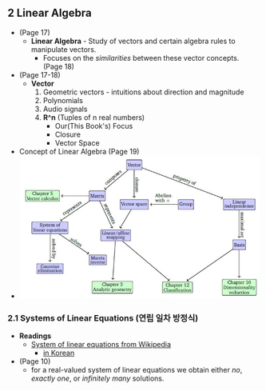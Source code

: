 ## 2 Linear Algebra
 * (Page 17)
   * **Linear Algebra** - Study of vectors and certain algebra rules to manipulate vectors.
     * Focuses on the *similarities* between these vector concepts. (Page 18)
 * (Page 17-18)
   * **Vector**
     1. Geometric vectors - intuitions about direction and magnitude
     1. Polynomials
     1. Audio signals
     1. **R^n** (Tuples of n real numbers)
        * Our(This Book's) Focus
        * Closure 
        * Vector Space
 * Concept of Linear Algebra (Page 19)
 * ![Concept of Linear Algebra](https://github.com/kicom95/Math-For-Machine-Learning/blob/master/concept%20of%20linear%20algebra.JPG) 
### 2.1 Systems of Linear Equations (연립 일차 방정식)
 * **Readings**
   * [System of linear equations from Wikipedia](https://en.wikipedia.org/wiki/System_of_linear_equations) 
     * [in Korean](https://ko.wikipedia.org/wiki/%EC%97%B0%EB%A6%BD_%EC%9D%BC%EC%B0%A8_%EB%B0%A9%EC%A0%95%EC%8B%9D)
 * (Page 10)
   * for a real-valued system of linear equations we obtain either *no*, *exactly one*, or *infinitely many* solutions.
